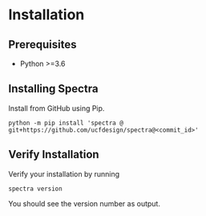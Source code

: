# Installation


## Prerequisites

- Python >=3.6


## Installing Spectra

Install from GitHub using Pip.

```
python -m pip install 'spectra @ git+https://github.com/ucfdesign/spectra@<commit_id>'
```


## Verify Installation

Verify your installation by running 

``` 
spectra version 
```

You should see the version number as output.
